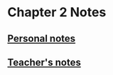 # **Chapter 2 Notes**

## [**Personal notes**](/MATH18/CH2/CH2notes/personal)
## [**Teacher's notes**](/MATH18/CH2/CH2notes/teacher)